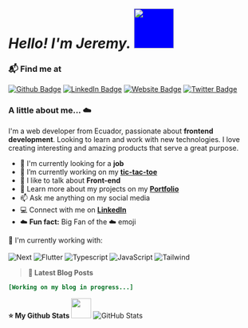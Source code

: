# *Hello! I'm Jeremy.* <img height="80px" style="background: blue" src="https://em-content.zobj.net/source/microsoft-teams/337/waving-hand_1f44b.png">

### 📬  Find me at
[![Github Badge](https://img.shields.io/badge/Github-000000?style=for-the-badge&logo=github&logoColor=white)](https://github.com/JeremyDevCode/) [![LinkedIn Badge](https://img.shields.io/badge/-Linkedin-blue?style=for-the-badge&logo=linkedin&logoColor=white&link=https://www.linkedin.com/in/jeremydeveloper/)](https://www.linkedin.com/in/jeremydeveloper/) [![Website Badge](https://img.shields.io/badge/-Website-ffb200?style=for-the-badge&logo=google-chrome&logoColor=white&link=https://jeremyportfolio.vercel.app)](https://jeremyportfolio.vercel.app) [![Twitter Badge](https://img.shields.io/badge/-Twitter-1ca0f1?style=for-the-badge&logo=Twitter&logoColor=white&link=ttps://twitter.com/jeremyjsx)](https://twitter.com/jeremyjsx)
### A little about me... :cloud:
 I'm a web developer from Ecuador, passionate about **frontend development**. Looking to learn and work with new technologies. I love creating interesting and amazing products that serve a great purpose.

 -   💼  I'm currently looking for a **job**
-   🌱  I’m currently working on my  **[tic-tac-toe](https://github.com/JeremyDevCode/tic-tac-toe")**
-   💬  I like to talk about  **Front-end**
-   📖  Learn more about my projects on my  **[Portfolio](https://jeremyportfolio.vercel.app/)**
-   📫  Ask me anything on my social media
-   💻  Connect with me on  **[LinkedIn](https://www.linkedin.com/in/jeremydeveloper/ "Jeremy Mosquera LinkedIn")**
- :cloud: **Fun fact:** Big Fan of the  :cloud:  emoji
 
 :page_with_curl: I'm currently working with:
<br><br>![Next](https://img.shields.io/badge/NextJS-000000?style=for-the-badge&logo=nextdotjs&logoColor=white) ![Flutter](https://img.shields.io/badge/-ReactJs-61DAFB?logo=react&logoColor=white&style=for-the-badge)   ![Typescript](https://img.shields.io/badge/Typescript-3178c6?style=for-the-badge&logo=typescript&logoColor=white) ![JavaScript](https://img.shields.io/badge/javascript-%23323330.svg?style=for-the-badge&logo=javascript&logoColor=%23F7DF1E)   ![Tailwind](https://img.shields.io/badge/Tailwind-38B2AC?style=for-the-badge&logo=tailwind-css&logoColor=white)

 > **📝  Latest Blog Posts** 
 ```ini
 [Working on my blog in progress...]
 ```
 **⭐  My Github Stats** <img height="40px" src="https://github.com/images/mona-whisper.gif">
![GitHub Stats](https://github-readme-stats.vercel.app/api?username=jeremydevcode)

<!--
**JeremyDevCode/JeremyDevCode** is a ✨ _special_ ✨ repository because its `README.md` (this file) appears on your GitHub profile.

Here are some ideas to get you started:

- 🔭 I’m currently working on ...
- 🌱 I’m currently learning ...
- 👯 I’m looking to collaborate on ...
- 🤔 I’m looking for help with ...
- 💬 Ask me about ...
- 📫 How to reach me: ...
- 😄 Pronouns: ...
- ⚡ Fun fact: ...
-->
